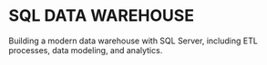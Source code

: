 # SQL DATA WAREHOUSE
Building a modern data warehouse with SQL Server, including ETL processes, data modeling, and analytics.  

